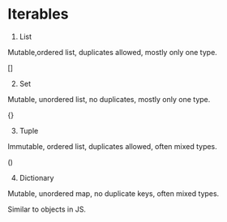 # Iterables

1. List

Mutable,ordered list, duplicates allowed, mostly only one type. 

[]

2. Set

Mutable, unordered list, no duplicates, mostly only one type. 

{}

3. Tuple

Immutable, ordered list, duplicates allowed, often mixed types.

()

4. Dictionary 

Mutable, unordered map, no duplicate keys, often mixed types.

Similar to objects in JS. 

